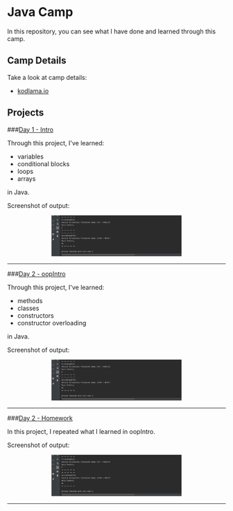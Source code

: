 # Java Camp
In this repository, you can see what I have done and learned through this camp.

## Camp Details

Take a look at camp details:
- [kodlama.io](https://www.kodlama.io/)

## Projects

###[Day 1 - Intro](day1_intro)

Through this project, I've learned:
-	variables
-	conditional blocks
-	loops
-	arrays

in Java.

Screenshot of output:

<p align="center"><img src="images/day2_homework1.png" width="300"></p>

---

###[Day 2 - oopIntro](day2_oopIntro)

Through this project, I've learned:
-	methods
-	classes
-	constructors
-	constructor overloading

in Java.

Screenshot of output:

<p align="center"><img src="images/day2_homework1.png" width="300"></p>

---

###[Day 2 - Homework](day2_oopIntro)

In this project, I repeated what I learned in oopIntro.

Screenshot of output:

<p align="center"><img src="images/day2_homework1.png" width="300"></p>

---
